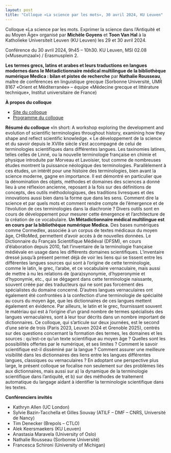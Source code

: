```yaml
---
layout: post
title: "Colloque «La science par les mots», 30 avril 2024, KU Leuven"
---
```


Colloque «La science par les mots. Exprimer la science dans l’Antiquité et au Moyen Âge» organisé par **Michèle Goyens** et **Toon Van Hal** à la Katholieke Universiteit Leuven (KU Leuven) les 29 et 30 avril 2024.

Conférence du 30 avril 2024, 9h45 – 10h30.
KU Leuven, MSI 02.08 («Museumzaal») / Erasmusplein 2.

**Les termes grecs, latins et arabes et leurs traductions en langues modernes dans le Métadictionnaire médical multilingue de la bibliothèque numérique Medica : bilan et pistes de recherche**
par **Nathalie Rousseau**, maître de conférences en linguistique grecque (Sorbonne Université, UMR 8167 «Orient et Méditerranée» – équipe «Médecine grecque et littérature technique», Institut universitaire de France)

**À propos du colloque**
* [Site du colloque](https://relicta.org/sbw/)
* [Programme du colloque](https://relicta.org/sbw/prog.pdf)

**Résumé du colloque**
«In short: A workshop exploring the development and evolution of scientific terminologies throughout history, examining how they shape and reflect scientific knowledge.
« Le développement de la science et du savoir depuis le XVIIIe siècle s’est accompagné de celui de terminologies scientifiques dans différentes langues. Les taxinomies latines, telles celles de Linné, ou la nouvelle terminologie française en chimie et physique introduite par  Morveau et Lavoisier, tout comme de nombreuses études montrent la puissance néologique des terminologies. Parallèlement à ces études, un intérêt pour une histoire des terminologies, bien avant la science moderne, gagne en importance. Il est démontré en particulier que la dénomination des objets, méthodes et domaines des sciences a donné lieu à une réflexion ancienne, reposant à la fois sur des définitions de concepts, des outils méthodologiques, des traditions livresques et des innovations aussi bien dans la forme que dans les sens. Comment dire la science et par quels mots et comment rendre compte de l’émergence et de l’évolution de ces terminologies dans la diachronie ? 
Divers outils sont en cours de développement pour mesurer cette émergence et l’architecture de la création de ce vocabulaire. **Un Métadictionnaire médical multilingue est en cours par la bibliothèque numérique Medica.** Des bases numériques comme Cormedlex, associée à un corpus de textes médicaux du moyen âge, CHRoMed, permettent d’avoir accès à de nouvelles données. Le Dictionnaire du Français Scientifique Médiéval (DFSM), en cours d’élaboration depuis 2010, fait l’inventaire de la terminologie française médiévale en usage dans les différents domaines scientifiques. L’inventaire dressé jusqu’à présent permet déjà de voir les liens qui se tissent entre les différentes langues sources qui sont à l’origine de cette terminologie, comme le latin, le grec, l’arabe, et ce vocabulaire vernaculaire, mais aussi de mettre à nu les relations de (para)synonymie, d’hyperonymie et d’hyponymie, etc., qui se dégagent dans cette terminologie naissante, souvent créée par des traducteurs qui ne sont pas forcément des spécialistes du domaine concerné.
D’autres langues vernaculaires ont également été confrontées à la confection d’une terminologie de spécialité au cours du moyen âge, que les dictionnaires de ces langues mettent également en évidence. Par ailleurs, le latin et le grec, fournissant souvent le matériau qui est à l’origine d’un grand nombre de termes spécialisés des langues vernaculaires, sont à leur tour décrits dans un nombre important de dictionnaires.
Ce colloque, qui s’articule sur deux journées, est le second d’une série de trois (Paris 2023, Leuven 2024 et Grenoble 2025), centrés sur des questions concernant la formation des termes, les domaines et les sources : qu’est-ce qu’un texte scientifique au moyen âge ? Quelles sont les possibilités offertes par le numérique, et ses limites ? Comment le savoir scientifique est-il disséminé par la langue ? Comment assurer une meilleure visibilité dans les dictionnaires  des liens entre les langues différentes langues,  classiques ou vernaculaires ?
En adoptant une perspective plus large, le présent colloque se focalise non seulement sur des problèmes liés aux dictionnaires, mais aussi sur a) la dynamique de la terminologie scientifique dans l’antiquité, et b) sur des méthodes de traitement automatique du langage aidant à identifier la terminologie scientifique dans les textes. 

**Conférenciers invités**
* Kathryn Allen (UC London)
* Sylvie Bazin-Tacchella et Gilles Souvay (ATILF – DMF – CNRS, Université de Nancy)
* Tim Denecker (Brepols – CTLO)
* Alek Keersmaekers (KU Leuven)
* Anastasia Maravela (University of Oslo)
* Nathalie Rousseau (Sorbonne Université)
* Francesca Schironi (University of Michigan)
